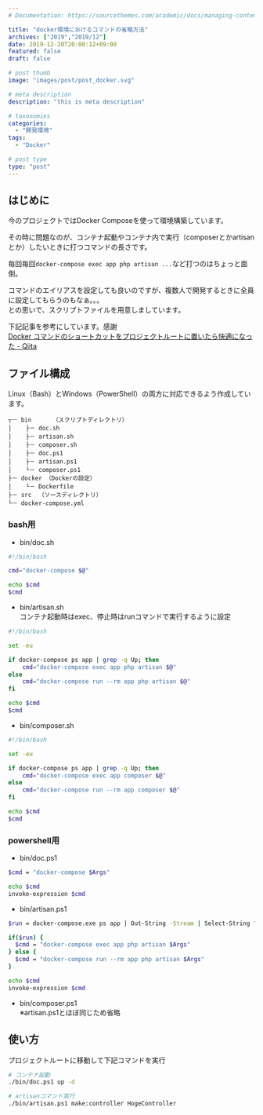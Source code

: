 ```yaml
---
# Documentation: https://sourcethemes.com/academic/docs/managing-content/

title: "docker環境におけるコマンドの省略方法"
archives: ["2019","2019/12"]
date: 2019-12-20T20:00:12+09:00
featured: false
draft: false

# post thumb
image: "images/post/post_docker.svg"

# meta description
description: "this is meta description"

# taxonomies
categories: 
  - "開発環境"
tags:
  - "Docker"

# post type
type: "post"
---
```


## はじめに

今のプロジェクトではDocker Composeを使って環境構築しています。

その時に問題なのが、コンテナ起動やコンテナ内で実行（composerとかartisanとか）したいときに打つコマンドの長さです。

毎回毎回```docker-compose exec app php artisan ...```など打つのはちょっと面倒。

コマンドのエイリアスを設定しても良いのですが、複数人で開発するときに全員に設定してもらうのもなぁ。。。   
との思いで、スクリプトファイルを用意しましています。

下記記事を参考にしています。感謝  
[Docker コマンドのショートカットをプロジェクトルートに置いたら快適になった - Qiita](https://qiita.com/acro5piano/items/740ea0726be6a745333d:title)

## ファイル構成

Linux（Bash）とWindows（PowerShell）の両方に対応できるよう作成しています。

```
┬－ bin      （スクリプトディレクトリ）
│    ├－ doc.sh
│    ├－ artisan.sh
│    ├－ composer.sh
│    ├－ doc.ps1
│    ├－ artisan.ps1
│    └－ composer.ps1
├－ docker （Dockerの設定）
│    └－ Dockerfile
├－ src  （ソースディレクトリ）
└－ docker-compose.yml
```

### bash用

- bin/doc.sh

```bash
#!/bin/bash

cmd="docker-compose $@"

echo $cmd
$cmd
```

- bin/artisan.sh  
コンテナ起動時はexec、停止時はrunコマンドで実行するように設定

```bash
#!/bin/bash

set -eu

if docker-compose ps app | grep -q Up; then
    cmd="docker-compose exec app php artisan $@"
else
    cmd="docker-compose run --rm app php artisan $@"
fi

echo $cmd
$cmd
```

- bin/composer.sh  

```bash
#!/bin/bash

set -eu

if docker-compose ps app | grep -q Up; then
    cmd="docker-compose exec app composer $@"
else
    cmd="docker-compose run --rm app composer $@"
fi

echo $cmd
$cmd
```

### powershell用

- bin/doc.ps1

```bash
$cmd = "docker-compose $Args"

echo $cmd
invoke-expression $cmd
```

- bin/artisan.ps1

```bash
$run = docker-compose.exe ps app | Out-String -Stream | Select-String "Up"

if($run) {
  $cmd = "docker-compose exec app php artisan $Args"
} else {
  $cmd = "docker-compose run --rm app php artisan $Args"
}

echo $cmd
invoke-expression $cmd
```

- bin/composer.ps1  
※artisan.ps1とほぼ同じため省略

## 使い方

プロジェクトルートに移動して下記コマンドを実行

```bash
# コンテナ起動
./bin/doc.ps1 up -d

# artisanコマンド実行
./bin/artisan.ps1 make:controller HogeController
```
